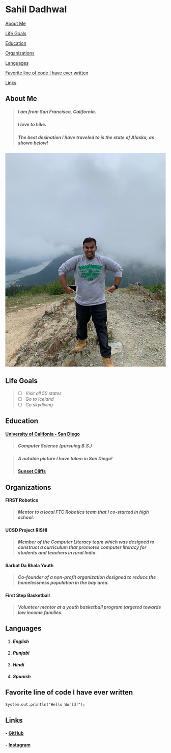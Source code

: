 # Sahil Dadhwal

[About Me](#about-me)

[Life Goals](#life-goals)

[Education](#education)

[Organizations](#organizations)

[Languages](#languages)

[Favorite line of code I have ever written](#favorite-line-of-code-i-have-ever-written)

[Links](#links)

## **About Me**
> ##### *I am from San Francisco, California.* 
> ##### *I love to hike.* 
> ##### *The best desination I have traveled to is the state of Alaska, as shown below!* 
![](IMG_0723_Original.jpg)


## **Life Goals**
> - [ ] *Visit all 50 states*
> - [ ] *Go to Iceland*
> - [ ] *Go skydiving*

## **Education**
#### [University of Califonia - San Diego](https://ucsd.edu/)

>##### *Computer Science (pursuing B.S.)*

> ##### *A notable picture I have taken in San Diego!* 
> #### [Sunset Cliffs](IMG_2349.jpg)

## **Organizations**
#### FIRST Robotics
> ##### *Mentor to a local FTC Robotics team that I co-started in high school.* 

#### UCSD Project RISHI<tr>
> ##### *Member of the Computer Literacy team which was designed to construct a curriculum that promotes computer literacy for students and teachers in rural India.*

#### Sarbat Da Bhala Youth 
> ##### *Co-founder of a non-profit organization designed to reduce the homelessness population in the bay area.*

#### First Step Basketball
> ##### *Volunteer mentor at a youth basketball program targeted towards low income families.*

## **Languages**
1. #### *English*
2. #### *Punjabi*
3. #### *Hindi*
4. #### *Spanish*
## **Favorite line of code I have ever written**
```
System.out.println("Hello World!"); 
```

## **Links**
#### - [GitHub](https://github.com/sahildadhwal)
#### - [Instagram](https://instagram.com/sahildadhwal)
